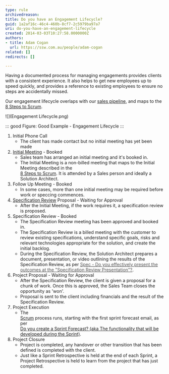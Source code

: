```yaml
---
type: rule
archivedreason: 
title: Do you have an Engagement Lifecycle?
guid: 1a2af16c-46c4-460b-8cf7-2c5979ba97a7
uri: do-you-have-an-engagement-lifecycle
created: 2014-03-03T10:27:58.0000000Z
authors:
- title: Adam Cogan
  url: https://ssw.com.au/people/adam-cogan
related: []
redirects: []

---
```


Having a documented process for managing engagements provides clients with a consistent experience. It also helps to get new employees up to speed quickly, and provides a reference to existing employees to ensure no steps are accidentally missed. 
<!--endintro-->



Our engagement lifecycle overlaps with our     [sales pipeline](/do-you-know-the-6-stages-in-the-sales-pipeline), and maps to the     [8 Steps to Scrum](/do-you-know-the-8-steps-to-scrum).


![](Engagement Lifecycle.png)


::: good
Figure: Good Example - Engagement Lifecycle
:::


**<font color="#555555"></font>**

1. Initial Phone Call
    * The client has made contact but no initial meeting has yet been made
2. [Initial Meeting](/meetings-are-you-prepared-for-the-initial-meeting) - Booked
    * Sales team has arranged an initial meeting and it's booked in.
    * The Initial Meeting is a non-billed meeting that maps to the Initial Meeting described in the <br>         [8 Steps to Scrum](/do-you-know-the-8-steps-to-scrum). It is attended by a Sales person and ideally a Solution Architect.
3. Follow Up Meeting - Booked
    * In some cases, more than one initial meeting may be required before work or speccing commences.
4. [Specification Review](/rules) Proposal - Waiting for Approval
    * After the Initial Meeting, if the work requires it, a specification review is proposed.
5. Specification Review - Booked
    * The Specification Review meeting has been approved and booked in.
    * The Specification Review is a billed meeting with the customer to review existing specifications, understand specific goals, risks and relevant technologies appropriate for the solution, and create the initial backlog.
    * During the Specification Review, the Solution Architect prepares a document, presentation, or video outlining the results of the Specification Review, as per [<font color="#555555">Spec - Do you effectively present the outcomes at the "Specification Review Presentation"?</font>](/spec-do-you-effectively-present-the-outcomes-at-the-＂specification-review-presentation＂).
6. Project Proposal - Waiting for Approval
    * After the Specification Review, the client is given a proposal for a chunk of work. Once this is approved, the Sales Team closes the opportunity as 'won'.
    * Proposal is sent to the client including financials and the result of the Specification Review.
7. Project Execution
    * The <br>         [Scrum](/do-you-know-the-8-steps-to-scrum) process runs, starting with the first sprint forecast email, as per <br>         [Do you create a Sprint Forecast? (aka The functionality that will be developed during the Sprint)](/do-you-create-a-sprint-forecast-%28aka-the-functionality-that-will-be-developed-during-the-sprint%29).
8. Project Closure
    * Project is completed, any handover or other transition that has been defined is completed with the client.
    * Just like a Sprint Retrospective is held at the end of each Sprint, a Project Retrospective is held to learn from the project that has just completed.
